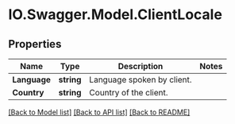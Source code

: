 # IO.Swagger.Model.ClientLocale
## Properties

Name | Type | Description | Notes
------------ | ------------- | ------------- | -------------
**Language** | **string** | Language spoken by client. | 
**Country** | **string** | Country of the client. | 

[[Back to Model list]](../README.md#documentation-for-models) [[Back to API list]](../README.md#documentation-for-api-endpoints) [[Back to README]](../README.md)

